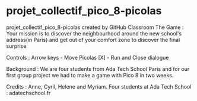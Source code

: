 # projet_collectif_pico_8-picolas
projet_collectif_pico_8-picolas created by GitHub Classroom
The Game :
Your mission is to discover the neighbourhood around the new school's address(in Paris) and get out of your comfort zone to discover the final surprise.

Controls :
Arrow keys - Move Picolas
[X] - Run and Close dialogue

Background :
We are four students from Ada Tech School Paris and for our first group project we had to make a game with Pico 8 in two weeks.

Credits :
Anne, Cyril, Helene and Myriam.
Four students at Ada Tech School : adatechschool.fr
